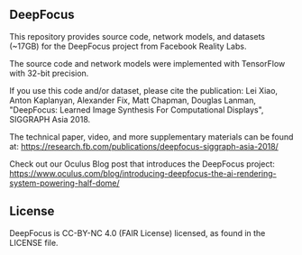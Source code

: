 ## DeepFocus

This repository provides source code, network models, and datasets (~17GB) for the DeepFocus project from Facebook Reality Labs.

The source code and network models were implemented with TensorFlow with 32-bit precision.

If you use this code and/or dataset, please cite the publication: Lei Xiao, Anton Kaplanyan, Alexander Fix, Matt Chapman, Douglas Lanman, "DeepFocus: Learned Image Synthesis For Computational Displays", SIGGRAPH Asia 2018.

The technical paper, video, and more supplementary materials can be found at:
https://research.fb.com/publications/deepfocus-siggraph-asia-2018/

Check out our Oculus Blog post that introduces the DeepFocus project:
https://www.oculus.com/blog/introducing-deepfocus-the-ai-rendering-system-powering-half-dome/

## License
DeepFocus is CC-BY-NC 4.0 (FAIR License) licensed, as found in the LICENSE file.
